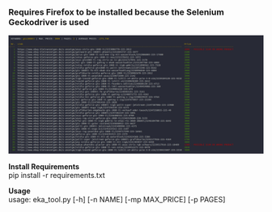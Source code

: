 <h3>Requires Firefox to be installed because the Selenium Geckodriver is used</h3>

![Preview Screenshot](./preview.png "Preview")

**Install Requirements**<br>
pip install -r requirements.txt

**Usage**<br>
usage: eka_tool.py [-h] [-n NAME] [-mp MAX_PRICE] [-p PAGES]
